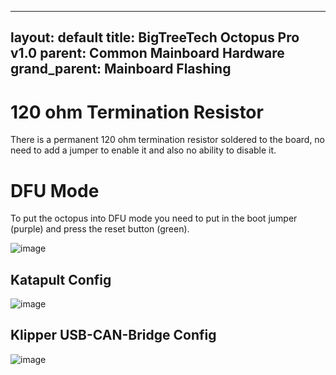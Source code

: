 
---
layout: default 
title: BigTreeTech Octopus Pro v1.0
parent: Common Mainboard Hardware
grand_parent: Mainboard Flashing
---

# 120 ohm Termination Resistor

There is a permanent 120 ohm termination resistor soldered to the board, no need to add a jumper to enable it and also no ability to disable it.



# DFU Mode

To put the octopus into DFU mode you need to put in the boot jumper (purple) and press the reset button (green).

![image](https://github.com/user-attachments/assets/553abdd1-b43d-4e33-bdcb-7da923e1bfed)




## Katapult Config

![image](https://github.com/Esoterical/voron_canbus/assets/124253477/673ce3c6-5bd7-48a8-bcd4-99aeefb0f0a2)

## Klipper USB-CAN-Bridge Config

![image](https://user-images.githubusercontent.com/124253477/221378034-ac82a51e-6ba7-4288-8186-91a6733dbd2f.png)
